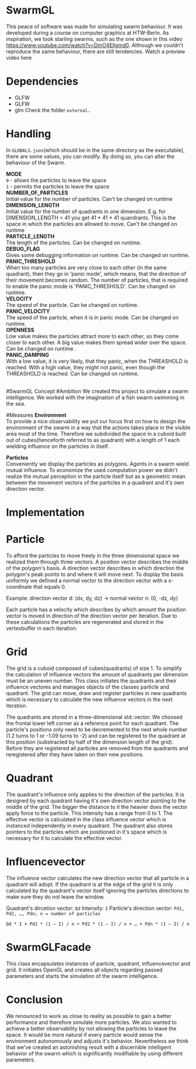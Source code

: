 SwarmGL
=======
This peace of software was made for simulating swarm behaviour. It was developed during a course on computer graphics at HTW-Berln. As inspiration, we took starling swarms, such as the one shown in this video https://www.youtube.com/watch?v=DmO4Ellgmd0. Although we couldn't reproduce the same behaviour, there are still tendencies. Watch a preview video here 

# Dependencies 
- GLFW
- GLFW
- glm
Check the folder `external`..

# Handling
In `GLOBALS.json`(which should be in the same directory as the executable), there are some values, you can modify. By doing so, you can alter the behaviour of the Swarm.<br>

**MODE** <br>
`0` - allows the particles to leave the space<br>
`1` - permits the particles to leave the space<br>
**NUMBER_OF_PARTICLES** <br>
Initial value for the number of particles. Can't be changed on runtime<br>
**DIMENSION_LENGTH** <br>
Initial value for the number of quadrants in one dimension. E.g. for DIMENSION_LENGTH = 41 you get 41 * 41 * 41 quandrants. This is the space in which the particles are allowed to move. Can't be changed on runtime <br>
**PARTICLE_LENGTH**<br>
The length of the particles. Can be changed on runtime.<br>
**DEBUG_FLAG**<br>
Gives some debugging information on runtime. Can be changed on runtime.<br>
**PANIC_THRESHOLD**<br>
When too many particles are very close to each other (in the same quadrant), then they go in 'panic mode', which means, that the direction of their movement becomes random. The number of particles, that is required to enable the panic mode is 'PANIC_THRESHOLD'. Can be changed on runtime.<br>
**VELOCITY**<br>
The speed of the particle. Can be changed on runtime.<br>
**PANIC_VELOCITY**<br>
The speed of the particle, when it is in panic mode. Can be changed on runtime.<br>
**OPENNESS**<br>
Low value makes the particles attract more to each other, so they come closer to each other. A big value makes them spread wider over the space. Can be changed on runtime.<br>
**PANIC_DAMPING**<br>
With a low value, it is very likely, that they panic, when the THREASHOLD is reached. With a high value, they might not panic, even though the THREASHOLD is reached. Can be changed on runtime.<br>

<br>
#SwarmGL Concept
#Ambition
We created this project to simulate a swarm intelligence. We worked with the imagination of a fish swarm swimming in the sea. 

#Measures
**Environment**<br>
To provide a nice observability we put our focus first on how to design the environment of the swarm in a way that the actions takes place in the visible area most of the time. 
Therefore we subdivided the space in a cuboid built out of cubes(henceforth referred to as quadrant) with a length of 1 each wielding influence on the particles in itself.

**Particles**<br>
Conveniently we display the particles as polygons. Agents in a swarm wield mutual influence. To economize the used computation power we didn't realize the mutual perception in the particle itself but as a geometric mean between the movement vectors of the particles in a quadrant and it's own direction vector.

# Implementation

# Particle
To afford the particles to move freely in the three dimensional space we realized them through three vectors. A position vector describes the middle of the polygon's basis.
A direction vector describes in which direction the polygon's peak points to and where it will move next.
To display the basis uniformly we defined a normal vector to the direction vector with a x-coordinate that equals 0.

Example: direction vector d: (dx, dy, dz) → normal vector n: (0, -dz, dy)

Each particle has a velocity which describes by which amount the position vector is moved in direction of the direction vector per iteration.
Due to these calculations the particles are regenerated and stored in the vertexbuffer in each iteration.

# Grid
The grid is a cuboid composed of cubes(quadrants) of size 1. To simplify the calculation of influence vectors the amount of quadrants per dimension must be an uneven number.
This class initiates the quadrants and their influence vectores and manages objects of the classes particle and quadrant.
The grid can move, draw and register particles in new quadrants which is necessary to calculate the new influence vectors in the next iteration.


The quadrants are stored in a three-dimensional std::vector. We choosed the frontal lower left corner as a reference point for each quadrant. The particle's positions only need to be decremented to the next whole number (1.2 turns to 1 or -1.09 turns to -2) and can be registered to the quadrant at this position (substracted by half of the dimension length of the grid). Before they are registered all particles are removed from the quadrants and reregistered after they have taken on their new positions.


# Quadrant
The quadrant's influence only applies to the direction of the particles. It is designed by each quadrant having it's own direction vector pointing to the middle of the grid. The bigger the distance to it the heavier does the vector apply force to the particle. This intensity has a range from 0 to 1.
The effective vector is calculated in the class influence vector which is instanced independently in every quadrant.
The quadrant also stores pointers to the particles which are positioned in it's space which is necessary for it to calculate the effective vector.


# Influencevector
The influence vector calculates the new direction vector that all particle in a quadrant will adopt. If the quadrant is at the edge of the grid it is only calculated by the quadrant's vector itself ignoring the particles directions to make sure they do not leave the window.

Quadrant's dircetion vector: `Qd`
Intensity: `I`
Particle's direction vector: `Pd1, Pd2, …, Pdn; n = number of particles`

`Qd * I + Pd1 * (1 – I) / n + Pd2 * (1 – I) / n + … + Pdn * (1 – I) / n`

# SwarmGLFacade
This class encapsulates instances of particle, quadrant, influencevector and grid. It initiates OpenGL and creates all objects regarding passed parameters and starts the simulation of the swarm intelligence.

# Conclusion
We renounced to work as close to reality as possible to gain a better performance and therefore simulate more particles. We also wanted to achieve a better observability by not allowing the particles to leave the space. 
It would be more natural if every particle would sense the environment autonomously and adjusts it's behavior.
Nevertheless we think that we've created an astonishing result with a discernible intelligent behavior of the swarm which is significantly modifiable by using different parameters.

 
 

